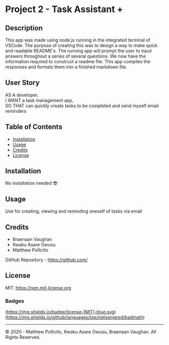 # Project 2 - Task Assistant +

## Description
This app was made using node.js running in the integrated terminal of VSCode. The purpose of creating this was to design a way to make quick and readable README's.
The running app will prompt the user to input answers throughout a series of several questions. We now have the information required to construct a readme file. 
This app compiles the responses and formats them into a finished markdown file.

## User Story
AS A developer,  
I WANT a task management app,  
SO THAT can quickly create tasks to be completed and send myself email reminders  

## Table of Contents

* [Installation](#installation)
* [Usage](#usage)
* [Credits](#credits)
* [License](#license)

## Installation
No installation needed 😎

## Usage
Use for creating, viewing and reminding oneself of tasks via email

## Credits
* Braenaan Vaughan
* Kwaku Asare Owusu
* Matthew Pollicito

GitHub Repository - https://github.com/

## License
MIT: <https://rem.mit-license.org>

### Badges
(https://img.shields.io/badge/license-[MIT]-blue.svg)
(https://img.shields.io/github/languages/top/nielsenjared/badmath)

---
© 2020 - Matthew Pollicito, Kwaku Asare Owusu, Braenaan Vaughan. All Rights Reserved.